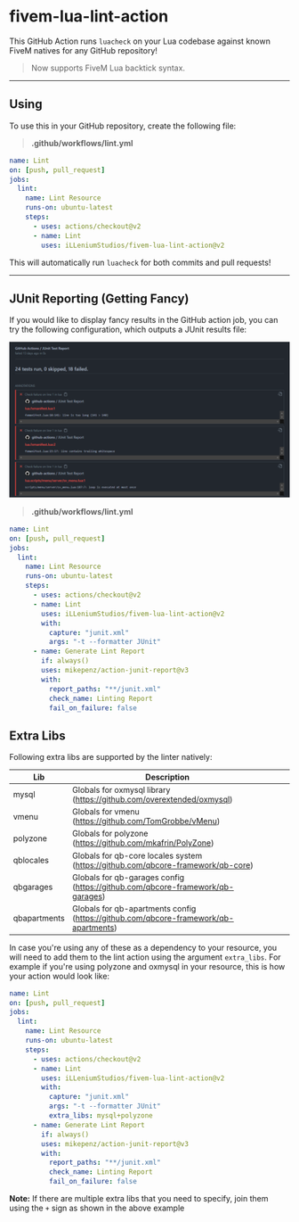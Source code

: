 # fivem-lua-lint-action

This GitHub Action runs `luacheck` on your Lua codebase against known FiveM natives for any GitHub repository!

> Now supports FiveM Lua backtick syntax.

---

## Using

To use this in your GitHub repository, create the following file:

> **.github/workflows/lint.yml**

```yml
name: Lint
on: [push, pull_request]
jobs:
  lint:
    name: Lint Resource
    runs-on: ubuntu-latest
    steps:
      - uses: actions/checkout@v2
      - name: Lint
        uses: iLLeniumStudios/fivem-lua-lint-action@v2
```

This will automatically run `luacheck` for both commits and pull requests!

---

## JUnit Reporting (Getting Fancy)

If you would like to display fancy results in the GitHub action job, you can try the following configuration,
which outputs a JUnit results file:

![Fancy JUnit Reporting in GitHub Actions Example](.github/docs/fancy_example.png)

> **.github/workflows/lint.yml**

```yml
name: Lint
on: [push, pull_request]
jobs:
  lint:
    name: Lint Resource
    runs-on: ubuntu-latest
    steps:
      - uses: actions/checkout@v2
      - name: Lint
        uses: iLLeniumStudios/fivem-lua-lint-action@v2
        with:
          capture: "junit.xml"
          args: "-t --formatter JUnit"
      - name: Generate Lint Report
        if: always()
        uses: mikepenz/action-junit-report@v3
        with:
          report_paths: "**/junit.xml"
          check_name: Linting Report
          fail_on_failure: false

```

## Extra Libs

Following extra libs are supported by the linter natively:

| Lib          | Description                                                                          |   |   |   |
|--------------|--------------------------------------------------------------------------------------|---|---|---|
| mysql        | Globals for oxmysql library (https://github.com/overextended/oxmysql)                |   |   |   |
| vmenu        | Globals for vmenu (https://github.com/TomGrobbe/vMenu)                               |   |   |   |
| polyzone     | Globals for polyzone (https://github.com/mkafrin/PolyZone)                           |   |   |   |
| qblocales    | Globals for qb-core locales system (https://github.com/qbcore-framework/qb-core)     |   |   |   |
| qbgarages    | Globals for qb-garages config (https://github.com/qbcore-framework/qb-garages)       |   |   |   |
| qbapartments | Globals for qb-apartments config (https://github.com/qbcore-framework/qb-apartments) |   |   |   |

In case you're using any of these as a dependency to your resource, you will need to add them to the lint action using the argument `extra_libs`.
For example if you're using polyzone and oxmysql in your resource, this is how your action would look like:

```yaml
name: Lint
on: [push, pull_request]
jobs:
  lint:
    name: Lint Resource
    runs-on: ubuntu-latest
    steps:
      - uses: actions/checkout@v2
      - name: Lint
        uses: iLLeniumStudios/fivem-lua-lint-action@v2
        with:
          capture: "junit.xml"
          args: "-t --formatter JUnit"
          extra_libs: mysql+polyzone
      - name: Generate Lint Report
        if: always()
        uses: mikepenz/action-junit-report@v3
        with:
          report_paths: "**/junit.xml"
          check_name: Linting Report
          fail_on_failure: false
```

**Note:** If there are multiple extra libs that you need to specify, join them using the `+` sign as shown in the above example

